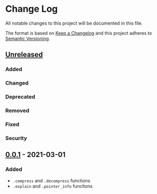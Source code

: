 # Change Log
All notable changes to this project will be documented in this file.

The format is based on [Keep a Changelog](http://keepachangelog.com/)
and this project adheres to [Semantic Versioning](http://semver.org/).


## [Unreleased]
### Added

### Changed

### Deprecated

### Removed

### Fixed

### Security


## [0.0.1] - 2021-03-01
### Added
- `.compress` and `.decompress` functions
- `.explain` and `.pointer_info` funcitons


[Unreleased]: https://github.com/ianfixes/lzutf8_gem/compare/v0.0.1...HEAD
[0.0.1]: https://github.com/ianfixes/lzutf8_gem/compare/v0.0.0...v0.0.1
